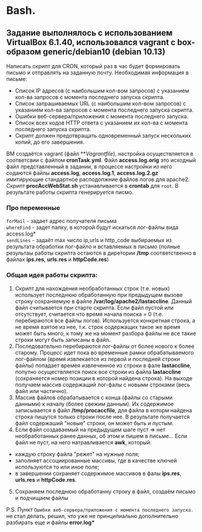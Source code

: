 # Bash.
## Задание выполнялось с использованием VirtualBox 6.1.40, использовался vagrant с box-образом generic/debian10 (debian 10.13)

Написать скрипт для CRON, который раз в час будет формировать письмо и отправлять на заданную почту.
Необходимая информация в письме:  
- Список IP адресов (с наибольшим кол-вом запросов) с указанием кол-ва запросов c момента последнего запуска скрипта.
- Список запрашиваемых URL (с наибольшим кол-вом запросов) с указанием кол-ва запросов c момента последнего запуска скрипта.
- Ошибки веб-сервера/приложения c момента последнего запуска.
- Список всех кодов HTTP ответа с указанием их кол-ва с момента последнего запуска скрипта.
- Скрипт должен предотвращать одновременный запуск нескольких копий, до его завершения.

ВМ создаётся vagrant (файл ***Vagrantfile*), настройка осуществляется в соответсвии с файлом **cronTask.yml**. Файл **access.log.orig** это исходный файл представленный в задании, в процессе настройки из него содаются файлы **access.log**, **access.log.1**, **access.log.2.gz** имитирующие стандартное расподопжние файлов логов для apache2. Скрипт **procAccWebStat.sh** устанавливается в **crontab** для `root`. В результате работы скрипта генерируется писмо.
### Про переменные
`forMail` - задает адрес получателя письма  
`whereFind` - задет папку, в которой будут искаться лог-файлы вида access.log*  
`sendLines` - задаёт max число ip,urls и http_code выбираемых из результата обработки лог-файло и вставляемых в письмо (полные результаы работы скрипта остаются в диретории **/tmp** соответственно в файлах **ips.res**, **urls.res** и **httpCode.res**)  

### Общая идея работы скрипта:
1. Скрипт для нахождения необработанных строк (т.е. новых) использует последнюю обработанную при предыдущем вызове строку сохраняемую в файле **/var/log/apache2/lastaccline**. Данный файл считывается при старте скрипта. Если файл пустой или отсутствует, считается что время начала поиска = 0 (т.е. перебираются все файлы логов). Используется конкретная строка, а не время взятое из нее, т.к. строк содержащих такое же время может быть много, к тому же на момент разбора файлы не все такие строки могут быть записаны в файл.
2. Последовательно перебираются лог-файлы от более нового к более старому. Процесс идет пока во временные рамки обрабатываемого лог-файлом (время извлекается из первой и последней строки файлы) попадает времея извлеченное из строки в фале **lastaccline**, попутно осуществляется поиск все строки из файла **lastaccline** (сохраняется номер позиции в которой найдена строка). На выходе получаем массив содержащий лог-фалы с новыми строками (весь файл или частично).
3. Массив файлов обрабатывается с конца (файлы со старыми данными) к началу (более свежим данным). Их содержимое записывается в файл **/tmp/procaccfile**, для файла в которм найдена строка пишутся только строки после нее. В результате получается файл содержаший "новые" строки, он может быть и пустым.
4. Если файл создаваемый на предыдущем шаге пуст => нет необработанных ранее данных, об этом и пишем в письме... Если файл не пуст, на него натравливается **awk**, который: 
- каждую строку файла "режет" на нужные поля;
- заполняет ассоциированные массивы, где в качестве ключей используются то или иное поле;
- в завершении сохраняет содержимое массивов в фалы **ips.res**, **urls.res** и **httpCode.res**.
5. Сохраняем последнюю обработанну строку в файл, создаём письмо и подчищаем файлы

P.S. Пункт `Ошибки веб-сервера/приложения c момента последнего запуска.` не стал делать, решил, что уже не принципиально дополнительно разбирать еще и файлы **error.log\***
